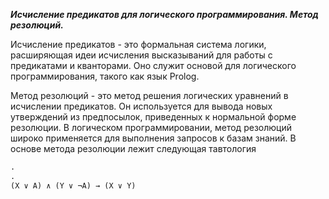 ***Исчисление предикатов для логического программирования. Метод резолюций.***

Исчисление предикатов - это формальная система логики, расширяющая идеи исчисления высказываний для работы с предикатами и кванторами. Оно служит основой для логического программирования, такого как язык Prolog.

Метод резолюций - это метод решения логических уравнений в исчислении предикатов. Он используется для вывода новых утверждений из предпосылок, приведенных к нормальной форме резолюции. В логическом программировании, метод резолюций широко применяется для выполнения запросов к базам знаний.
В основе метода резолюции лежит следующая тавтология

```markdown
.
.
(X ∨ A) ∧ (Y ∨ ¬A) → (X ∨ Y)
```
